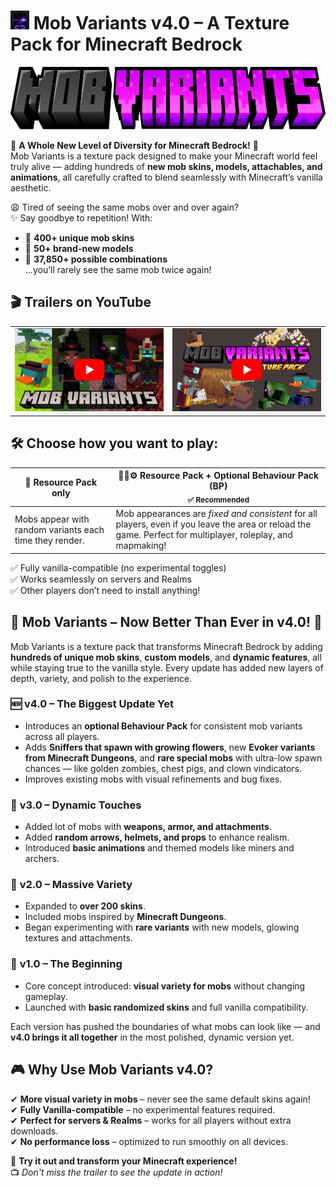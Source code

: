 # <img src="Mob%20Variants%20v4.0%20%5BRP%5D/pack_icon.png" alt="Icon" height="30" /> Mob Variants v4.0 – A Texture Pack for Minecraft Bedrock

<div align="center">
  <img src="title.png" alt="Logo" height="100" />
</div>

🎨 **A Whole New Level of Diversity for Minecraft Bedrock!** 🧩  
Mob Variants is a texture pack designed to make your Minecraft world feel truly alive — adding hundreds of **new mob skins, models, attachables, and animations**, all carefully crafted to blend seamlessly with Minecraft’s vanilla aesthetic.

😩 Tired of seeing the same mobs over and over again?  
✨ Say goodbye to repetition! With:
- 🔹 **400+ unique mob skins**
- 🔹 **50+ brand-new models**
- 🔹 **37,850+ possible combinations**  
...you’ll rarely see the same mob twice again!

## 🎬 **Trailers on YouTube**

<div align="center">

<table>
  <tr>
    <td align="center">
      <a href="https://www.youtube.com/watch?v=DJu-kk9uIDU" target="_blank">
        <img src="Miniatura V2.0yt.png" alt="Trailer 1" width="320"/>
      </a>
    </td>
    <td align="center">
      <a href="https://www.youtube.com/watch?v=u_ENpsdvk8g" target="_blank">
        <img src="Miniatura2yt.png" alt="Trailer 2" width="320"/>
      </a>
    </td>
  </tr>
</table>

</div>

## 🛠️ **Choose how you want to play:**
<div align="center">

| 🧾 **Resource Pack only** | 🧾➕⚙️ **Resource Pack + Optional Behaviour Pack (BP)** <br><sub>✅ Recommended</sub> |
|---------------------------|--------------------------------------------------------------------------------------|
| Mobs appear with random variants each time they render. | Mob appearances are *fixed and consistent* for all players, even if you leave the area or reload the game. Perfect for multiplayer, roleplay, and mapmaking! |

</div>

✅ Fully vanilla-compatible (no experimental toggles)  
✅ Works seamlessly on servers and Realms  
✅ Other players don’t need to install anything!

## 🚀 **Mob Variants – Now Better Than Ever in v4.0!** 🚀

Mob Variants is a texture pack that transforms Minecraft Bedrock by adding **hundreds of unique mob skins**, **custom models**, and **dynamic features**, all while staying true to the vanilla style. Every update has added new layers of depth, variety, and polish to the experience.

### 🆕 **v4.0 – The Biggest Update Yet**
- Introduces an **optional Behaviour Pack** for consistent mob variants across all players.
- Adds **Sniffers that spawn with growing flowers**, new **Evoker variants from Minecraft Dungeons**, and **rare special mobs** with ultra-low spawn chances — like golden zombies, chest pigs, and clown vindicators.
- Improves existing mobs with visual refinements and bug fixes.

### 🔁 **v3.0 – Dynamic Touches**
- Added lot of mobs with **weapons, armor, and attachments**.
- Added **random arrows, helmets, and props** to enhance realism.
- Introduced **basic animations** and themed models like miners and archers.

### 🌈 **v2.0 – Massive Variety**
- Expanded to **over 200 skins**.
- Included mobs inspired by **Minecraft Dungeons**.
- Began experimenting with **rare variants** with new models, glowing textures and attachments.

### 🎨 **v1.0 – The Beginning**
- Core concept introduced: **visual variety for mobs** without changing gameplay.
- Launched with **basic randomized skins** and full vanilla compatibility.

Each version has pushed the boundaries of what mobs can look like — and **v4.0 brings it all together** in the most polished, dynamic version yet.

## 🎮 **Why Use Mob Variants v4.0?**
✔ **More visual variety in mobs** – never see the same default skins again!  
✔ **Fully Vanilla-compatible** – no experimental features required.  
✔ **Perfect for servers & Realms** – works for all players without extra downloads.  
✔ **No performance loss** – optimized to run smoothly on all devices.  

🔗 **Try it out and transform your Minecraft experience!**  
📺 *Don't miss the trailer to see the update in action!*
